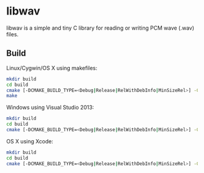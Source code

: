 # libwav

libwav is a simple and tiny C library for reading or writing PCM wave (.wav)
files.

## Build

Linux/Cygwin/OS X using makefiles:

```sh
mkdir build
cd build
cmake [-DCMAKE_BUILD_TYPE=<Debug|Release|RelWithDebInfo|MinSizeRel>] -G "Unix Makefiles" ..
make
```

Windows using Visual Studio 2013:

```sh
mkdir build
cd build
cmake [-DCMAKE_BUILD_TYPE=<Debug|Release|RelWithDebInfo|MinSizeRel>] -G "Visual Studio 12" ..
```

OS X using Xcode:

```sh
mkdir build
cd build
cmake [-DCMAKE_BUILD_TYPE=<Debug|Release|RelWithDebInfo|MinSizeRel>] -G Xcode ..
```
